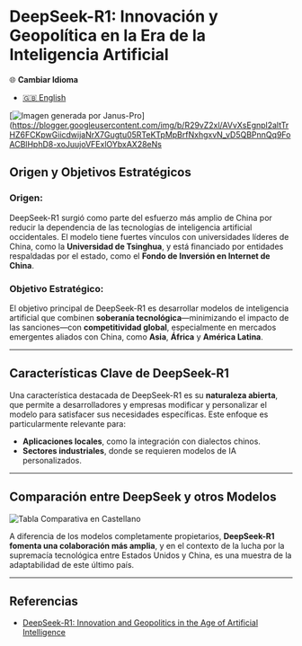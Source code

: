 # DeepSeek-R1: Innovación y Geopolítica en la Era de la Inteligencia Artificial

🌐 **Cambiar Idioma**  
- [🇬🇧 English](https://economiayetica.blogspot.com/2025/01/deepseek-r1-innovation-and-geopolitics_7.html)  

[![Imagen generada por Janus-Pro](https://blogger.googleusercontent.com/img/b/R29vZ2xl/AVvXsEgnpl2altTrHZ6FCKpwGiicdwijaNrX7Gugtu05RTeKTpMpBrfNxhgxvN_vD5QBPnnQq9FoACBlHphD8-xoJuujoVFExlOYbxAX28eNs5y1yQKYMogyNB9oBWpFwpGC9isLI9cQvCUiGnxheCy-N72HWDey9oTKSqw7D8tzcFeajCiGfhR-jWkSEojyA3I/s320/janus%20pro.png)](https://blogger.googleusercontent.com/img/b/R29vZ2xl/AVvXsEgnpl2altTrHZ6FCKpwGiicdwijaNrX7Gugtu05RTeKTpMpBrfNxhgxvN_vD5QBPnnQq9FoACBlHphD8-xoJuujoVFExlOYbxAX28eNs



## Origen y Objetivos Estratégicos

### Origen:  
DeepSeek-R1 surgió como parte del esfuerzo más amplio de China por reducir la dependencia de las tecnologías de inteligencia artificial occidentales. El modelo tiene fuertes vínculos con universidades líderes de China, como la **Universidad de Tsinghua**, y está financiado por entidades respaldadas por el estado, como el **Fondo de Inversión en Internet de China**.

### Objetivo Estratégico:  
El objetivo principal de DeepSeek-R1 es desarrollar modelos de inteligencia artificial que combinen **soberanía tecnológica**—minimizando el impacto de las sanciones—con **competitividad global**, especialmente en mercados emergentes aliados con China, como **Asia**, **África** y **América Latina**.

---

## Características Clave de DeepSeek-R1

Una característica destacada de DeepSeek-R1 es su **naturaleza abierta**, que permite a desarrolladores y empresas modificar y personalizar el modelo para satisfacer sus necesidades específicas. Este enfoque es particularmente relevante para:

- **Aplicaciones locales**, como la integración con dialectos chinos.  
- **Sectores industriales**, donde se requieren modelos de IA personalizados.  

---

## Comparación entre DeepSeek y otros Modelos

![Tabla Comparativa en Castellano](https://blogger.googleusercontent.com/img/b/R29vZ2xl/AVvXsEiBsqMvlraIH7B_XtdIsNSfHDTacJab8iZJtNdsFomYeugT7MOGdpe7f6vgFmV6Q4YA1_5DdwHFYQnCzqf0z2eC9RYYTcwH2UTjLMNo_V1tnMQP-S7BSi0jecl1siiVUdSzJe4r-6EU_N2ogRXwJmtNdjqjMCq1MeAUtb_gl8TmVg2zsi5fr3HZ2npgnLA/s775/comparaci%C3%B3n%20en%20castellano.png)

A diferencia de los modelos completamente propietarios, **DeepSeek-R1 fomenta una colaboración más amplia**, y en el contexto de la lucha por la supremacía tecnológica entre Estados Unidos y China, es una muestra de la adaptabilidad de este último país.

--- 

## Referencias
- [DeepSeek-R1: Innovation and Geopolitics in the Age of Artificial Intelligence](https://economiayetica.blogspot.com/2025/01/deepseek-r1-innovation-and-geopolitics_7.html)  

